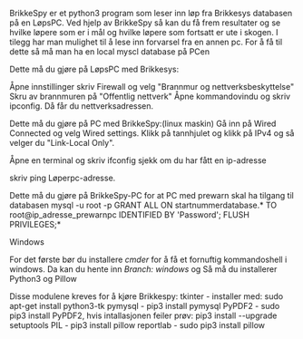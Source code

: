BrikkeSpy er et python3 program som leser inn løp fra Brikkesys databasen på en LøpsPC. 
Ved hjelp av BrikkeSpy så kan du få frem resultater og se hvilke løpere som er i mål og hvilke løpere som fortsatt er ute i skogen. 
I tilegg har man mulighet til å lese inn forvarsel fra en annen pc. For å få til dette så må man ha en local myscl database på PCen


Dette må du gjøre på LøpsPC med Brikkesys:

Åpne innstillinger skriv Firewall og velg "Brannmur og nettverksbeskyttelse"
Skru av brannmuren på "Offentlig nettverk"
Åpne kommandovindu og skriv ipconfig. Då får du nettverksadressen.


Dette må du gjøre på PC med BrikkeSpy:(linux maskin)
Gå inn på Wired Connected og velg Wired settings.
Klikk på tannhjulet og klikk på IPv4 og så velger du "Link-Local Only".

Åpne en terminal og skriv ifconfig
sjekk om du har fått en ip-adresse

skriv ping Løperpc-adresse.

Dette må du gjøre på BrikkeSpy-PC for at PC med prewarn skal ha tilgang til databasen
mysql -u root -p
GRANT ALL ON startnummerdatabase.* TO root@ip_adresse_prewarnpc  IDENTIFIED BY 'Password';
FLUSH PRIVILEGES;*


Windows

For det første bør du installere *cmder* for å få et fornuftig kommandoshell i windows. 
Da kan du hente inn _Branch: windows_ og 
Så må du installerer Python3 og Pillow 


Disse modulene kreves for å kjøre Brikkespy:
tkinter - installer med: sudo apt-get install python3-tk
pymysql - pip3 install pymysql
PyPDF2 - sudo pip3 install PyPDF2, hvis intallasjonen feiler prøv: pip3 install --upgrade setuptools
PIL - pip3 install pillow
reportlab - sudo pip3 install pillow
